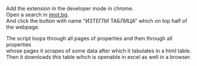 Add the extension in the developer mode in chrome.\
Open a search in [imot.bg](https://www.imot.bg/pcgi/imot.cgi?act=3&slink=aurkes&f1=1).\
And click the button with name "ИЗТЕГЛИ ТАБЛИЦА" which on top half of the webpage.

The script loops through all pages of properties and then through all properties\
whose pages it scrapes of some data after which it tabulates in a html table.\
Then it downloads this table wihch is openable in excel as well in a browser.
